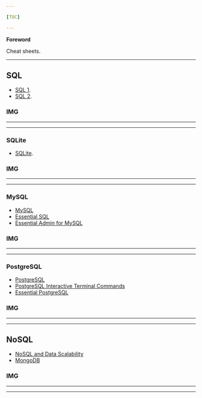 ```yaml
---

[TOC]

---
```


**Foreword**

Cheat sheets.

---

## SQL

- [SQL 1](SQL-Cheatsheet.pdf).
- [SQL 2](SQL-Cheatsheet-2.pdf).

### IMG

---

---

### SQLite

- [SQLite](richardjh_sqlite3.pdf).

### IMG

---

---

### MySQL

- [MySQL](davechild_mysql.pdf)
- [Essential SQL](guslong_essential-mysql.pdf)
- [Essential Admin for MySQL](4107-rc029-010d-essential-admin-mysql5.5_2.pdf)

### IMG

---

---

### PostgreSQL

- [PostgreSQL](tme520_postgresql.pdf)
- [PostgreSQL Interactive Terminal Commands](squixy_postgresql-interactive-terminal-commands.pdf)
- [Essential PostgreSQL](52492-rc071_postgresql_2.pdf)

### IMG

---

---

## NoSQL

- [NoSQL and Data Scalability](4154-rc105-010d-nosql.pdf)
- [MongoDB](4176-rc171-010d-mongodb-2.pdf)

### IMG

---

---